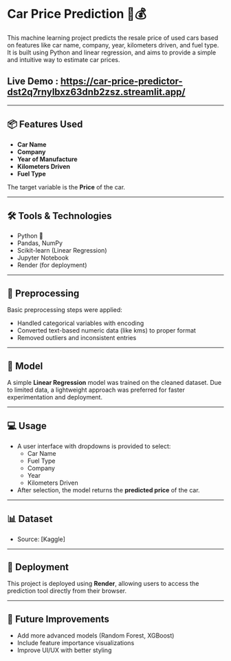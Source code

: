 # Car Price Prediction 🚗💰

This machine learning project predicts the resale price of used cars based on features like car name, company, year, kilometers driven, and fuel type. It is built using Python and linear regression, and aims to provide a simple and intuitive way to estimate car prices.

## Live Demo : https://car-price-predictor-dst2q7rnylbxz63dnb2zsz.streamlit.app/ 
---

## 📦 Features Used
- **Car Name**
- **Company**
- **Year of Manufacture**
- **Kilometers Driven**
- **Fuel Type**

The target variable is the **Price** of the car.

---

## 🛠️ Tools & Technologies
- Python 🐍
- Pandas, NumPy
- Scikit-learn (Linear Regression)
- Jupyter Notebook
- Render (for deployment)

---

## 🧹 Preprocessing
Basic preprocessing steps were applied:
- Handled categorical variables with encoding
- Converted text-based numeric data (like kms) to proper format
- Removed outliers and inconsistent entries

---

## 🧠 Model
A simple **Linear Regression** model was trained on the cleaned dataset. Due to limited data, a lightweight approach was preferred for faster experimentation and deployment.

---

## 💻 Usage
- A user interface with dropdowns is provided to select:
  - Car Name
  - Fuel Type
  - Company
  - Year
  - Kilometers Driven
- After selection, the model returns the **predicted price** of the car.

---

## 📊 Dataset
- Source: [Kaggle]

---

## 🚀 Deployment
This project is deployed using **Render**, allowing users to access the prediction tool directly from their browser.

---

## 🔗 Future Improvements
- Add more advanced models (Random Forest, XGBoost)
- Include feature importance visualizations
- Improve UI/UX with better styling

